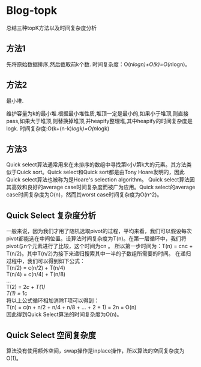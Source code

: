 # Blog-topk
总结三种topK方法以及时间复杂度分析

## 方法1
先将原始数据排序,然后截取前k个数.
时间复杂度：O(n*logn)+O(k)=O(n*logn)。

## 方法2
最小堆.

维护容量为k的最小堆.根据最小堆性质,堆顶一定是最小的,如果小于堆顶,则直接pass,如果大于堆顶,则替换掉堆顶,并heapify整理堆,其中heapify的时间复杂度是logk.
时间复杂度:O(k+(n-k)*logk)=O(n*logk)

## 方法3
Quick select算法通常用来在未排序的数组中寻找第k小/第k大的元素。其方法类似于Quick sort。Quick select和Quick sort都是由Tony Hoare发明的，因此Quick select算法也被称为是Hoare's selection algorithm。
Quick select算法因其高效和良好的average case时间复杂度而被广为应用。Quick select的average case时间复杂度为O(n)，然而其worst case时间复杂度为O(n^2)。

## Quick Select 复杂度分析
一般来说，因为我们才用了随机选取pivot的过程，平均来看，我们可以假设每次pivot都能选在中间位置。设算法时间复杂度为T(n)。在第一层循环中，我们将pivot与n个元素进行了比较，这个时间为cn 。
所以第一步时间为：T(n) = cnc + T(n/2)。其中T(n/2)为接下来递归搜索其中一半的子数组所需要的时间。
在递归过程中，我们可以得到如下公式：  
T(n/2) = c(n/2) + T(n/4)  
T(n/4) = c(n/4) + T(n/8)  
...  
T(2) = 2*c + T(1)  
T(1) = 1*c     
将以上公式循环相加消除T项可以得到：  
T(n) = c(n + n/2 + n/4 + n/8 + ... + 2 + 1) = 2n = O(n)     
因此得到Quick Select算法的时间复杂度为O(n)。
## Quick Select 空间复杂度
算法没有使用额外空间，swap操作是inplace操作，所以算法的空间复杂度为O(1)。



